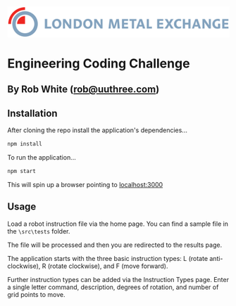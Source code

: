 ![](src/images/London_Metal_Exchange_logo.svg)

# Engineering Coding Challenge

## By Rob White ([rob@uuthree.com](mailto:rob@uuthree.com))

## Installation

After cloning the repo install the application's dependencies...

```sh
npm install
```

To run the application...

```sh
npm start
```

This will spin up a browser pointing to [localhost:3000](http://localhost:3000)

## Usage

Load a robot instruction file via the home page. You can find a sample file in the `\src\tests` folder.

The file will be processed and then you are redirected to the results page.

The application starts with the three basic instruction types: L (rotate anti-clockwise), R (rotate clockwise), and F (move forward).

Further instruction types can be added via the Instruction Types page. Enter a single letter command, description, degrees of rotation, and number of grid points to move.